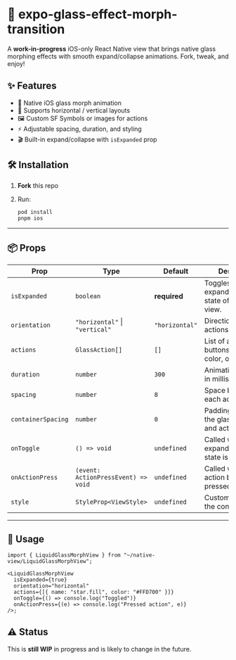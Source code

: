 # 🧪 expo-glass-effect-morph-transition

A **work-in-progress** iOS-only React Native view that brings native glass morphing effects with smooth expand/collapse animations. Fork, tweak, and enjoy!

## ✨ Features

- 📱 Native iOS glass morph animation
- 🎯 Supports horizontal / vertical layouts
- 🖼️ Custom SF Symbols or images for actions
- ⚡ Adjustable spacing, duration, and styling
- 🎬 Built-in expand/collapse with `isExpanded` prop

## 🛠️ Installation

1. **Fork** this repo
2. Run:

   ```sh
   pod install
   pnpm ios
   ```

---

## 📦 Props

| Prop               | Type                                | Default        | Description                                             |
| ------------------ | ----------------------------------- | -------------- | ------------------------------------------------------- |
| `isExpanded`       | `boolean`                           | **required**   | Toggles the expanded/collapsed state of the glass view. |
| `orientation`      | `"horizontal"` \| `"vertical"`      | `"horizontal"` | Direction in which actions are laid out.                |
| `actions`          | `GlassAction[]`                     | `[]`           | List of action buttons with icon, color, or image.      |
| `duration`         | `number`                            | `300`          | Animation duration in milliseconds.                     |
| `spacing`          | `number`                            | `8`            | Space between each action button.                       |
| `containerSpacing` | `number`                            | `0`            | Padding between the glass container and actions.        |
| `onToggle`         | `() => void`                        | `undefined`    | Called when the expand/collapse state is toggled.       |
| `onActionPress`    | `(event: ActionPressEvent) => void` | `undefined`    | Called when an action button is pressed.                |
| `style`            | `StyleProp<ViewStyle>`              | `undefined`    | Custom styles for the container.                        |

---

## 🚀 Usage

```tsx
import { LiquidGlassMorphView } from "~/native-view/LiquidGlassMorphView";

<LiquidGlassMorphView
  isExpanded={true}
  orientation="horizontal"
  actions={[{ name: "star.fill", color: "#FFD700" }]}
  onToggle={() => console.log("Toggled")}
  onActionPress={(e) => console.log("Pressed action", e)}
/>;
```

## ⚠️ Status

This is **still WIP** in progress and is likely to change in the future.

